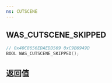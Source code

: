 ```yaml
---
ns: CUTSCENE
---
```

## WAS_CUTSCENE_SKIPPED

```c
// 0x40C8656EDAEDD569 0xC9B6949D
BOOL WAS_CUTSCENE_SKIPPED();
```


## 返回值
